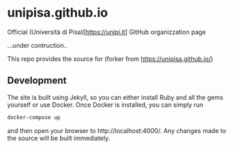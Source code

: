 # unipisa.github.io

Official (Università di Pisa)[https://unipi.it] GitHub organizzation page 

...under contruction.. 




This repo provides the source for 
(forker from  https://unipisa.github.io/)


## Development

The site is built using Jekyll, so you can either install Ruby and all the gems yourself or use Docker. Once Docker is installed, you can simply run

```bash
docker-compose up
```

and then open your browser to http://localhost:4000/.  Any changes made to the source will be built immediately.

